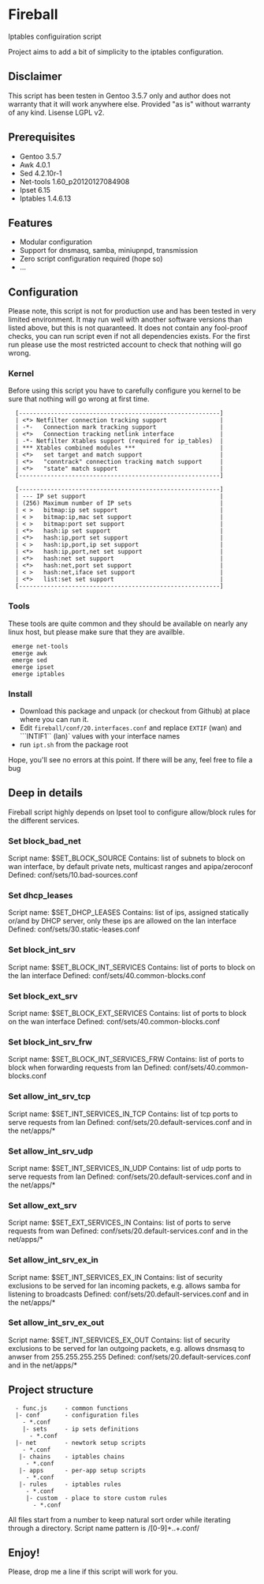 Fireball
========

Iptables configuiration script

Project aims to add a bit of simplicity to the iptables configuration.

## Disclaimer
 This script has been testen in Gentoo 3.5.7 only and author does not warranty that it will work anywhere else.
 Provided "as is" without warranty of any kind.
 Lisense LGPL v2.

## Prerequisites
 * Gentoo 3.5.7
 * Awk 4.0.1
 * Sed 4.2.10r-1
 * Net-tools 1.60_p20120127084908
 * Ipset 6.15
 * Iptables 1.4.6.13

## Features
 * Modular configuration
 * Support for dnsmasq, samba, miniupnpd, transmission
 * Zero script configuration required (hope so)
 * ...

## Configuration

Please note, this script is not for production use and has been tested in very limited environment.
It may run well with another software versions than listed above, but this is not quaranteed.
It does not contain any fool-proof checks, you can run script even if not all dependencies exists.
For the first run please use the most restricted account to check that nothing will go wrong.

### Kernel 
Before using this script you have to carefully configure you kernel to be sure that nothing will go wrong at first time.
```
  [---------------------------------------------------------]
  | <*> Netfilter connection tracking support               |
  | -*-   Connection mark tracking support                  |
  | <*>   Connection tracking netlink interface             |
  | -*- Netfilter Xtables support (required for ip_tables)  |
  | *** Xtables combined modules ***                        |
  | <*>   set target and match support                      |
  | <*>   "conntrack" connection tracking match support     |
  | <*>   "state" match support                             |
  [---------------------------------------------------------]
```
```
  [---------------------------------------------------------]
  | --- IP set support                                      |
  | (256) Maximum number of IP sets                         |
  | < >   bitmap:ip set support                             |
  | < >   bitmap:ip,mac set support                         |
  | < >   bitmap:port set support                           |
  | <*>   hash:ip set support                               |
  | <*>   hash:ip,port set support                          |
  | < >   hash:ip,port,ip set support                       |
  | <*>   hash:ip,port,net set support                      |
  | <*>   hash:net set support                              |
  | <*>   hash:net,port set support                         |
  | < >   hash:net,iface set support                        |
  | <*>   list:set set support                              |
  [---------------------------------------------------------]                                                                                                       
```

### Tools
These tools are quite common and they should be available on nearly any linux host, but please make sure that they are availble.
```
 emerge net-tools
 emerge awk
 emerge sed
 emerge ipset
 emerge iptables
```

### Install
 * Download this package and unpack (or checkout from Github) at place where you can run it.
 * Edit ```fireball/conf/20.interfaces.conf``` and replace ```EXTIF``` (wan) and ```INTIF1`` (lan)` values with your interface names
 * run ```ipt.sh``` from the package root
 
Hope, you'll see no errors at this point. If there will be any, feel free to file a bug

## Deep in details
Fireball script highly depends on Ipset tool to configure allow/block rules for the different services.

### Set block_bad_net
Script name: $SET_BLOCK_SOURCE
Contains: list of subnets to block on wan interface, by default private nets, multicast ranges and apipa/zeroconf
Defined: conf/sets/10.bad-sources.conf

### Set dhcp_leases
Script name: $SET_DHCP_LEASES
Contains: list of ips, assigned statically or/and by DHCP server, only these ips are allowed on the lan interface
Defined: conf/sets/30.static-leases.conf

### Set block_int_srv
Script name: $SET_BLOCK_INT_SERVICES
Contains: list of ports to block on the lan interface
Defined: conf/sets/40.common-blocks.conf

### Set block_ext_srv
Script name: $SET_BLOCK_EXT_SERVICES
Contains: list of ports to block on the wan interface
Defined: conf/sets/40.common-blocks.conf

### Set block_int_srv_frw
Script name: $SET_BLOCK_INT_SERVICES_FRW
Contains: list of ports to block when forwarding requests from lan
Defined: conf/sets/40.common-blocks.conf

### Set allow_int_srv_tcp
Script name: $SET_INT_SERVICES_IN_TCP
Contains: list of tcp ports to serve requests from lan
Defined: conf/sets/20.default-services.conf and in the net/apps/*

### Set allow_int_srv_udp
Script name: $SET_INT_SERVICES_IN_UDP
Contains: list of udp ports to serve requests from lan
Defined: conf/sets/20.default-services.conf and in the net/apps/*

### Set allow_ext_srv
Script name: $SET_EXT_SERVICES_IN
Contains: list of ports to serve requests from wan
Defined: conf/sets/20.default-services.conf and in the net/apps/*

### Set allow_int_srv_ex_in
Script name: $SET_INT_SERVICES_EX_IN
Contains: list of security exclusions to be served for lan incoming packets, e.g. allows samba for listening to broadcasts
Defined: conf/sets/20.default-services.conf and in the net/apps/*

### Set allow_int_srv_ex_out
Script name: $SET_INT_SERVICES_EX_OUT
Contains: list of security exclusions to be served for lan outgoing packets, e.g. allows dnsmasq to anwser from 255.255.255.255
Defined: conf/sets/20.default-services.conf and in the net/apps/*

## Project structure
```
  - func.js     - common functions
  |- conf       - configuration files
    - *.conf
    |- sets     - ip sets definitions
      - *.conf
  |- net        - newtork setup scripts
    - *.conf
   |- chains    - iptables chains
     - *.conf
   |- apps      - per-app setup scripts
     - *.conf
   |- rules     - iptables rules
     - *.conf
     |- custom  - place to store custom rules
       - *.conf
```  
All files start from a number to keep natural sort order while iterating through a directory.
Script name pattern is /[0-9]+\..+\.conf/

## Enjoy!

Please, drop me a line if this script will work for you.
